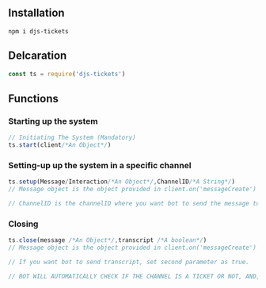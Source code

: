 ## Installation
```npm i djs-tickets```

## Delcaration
```js
const ts = require('djs-tickets')
```

## Functions
### Starting up the system
```js
// Initiating The System (Mandatory)
ts.start(client/*An Object*/)
```
### Setting-up up the system in a specific channel
```js
ts.setup(Message/Interaction/*An Object*/,ChannelID/*A String*/)
// Message object is the object provided in client.on('messageCreate') event, if you want to use with slash command, you can provide Interaction which is provided in client.on('InteractionCreate') event in Djs v13

// ChannelID is the channelID where you want bot to send the message to which people can react to and open a ticket, more customisation soon...
 ```
### Closing
```js
ts.close(message /*An Object*/,transcript /*A boolean*/)
// Message object is the object provided in client.on('messageCreate') event, if you want to use with slash command, you can provide Interaction which is provided in client.on('InteractionCreate') event in Djs v13

// If you want bot to send transcript, set second parameter as true. 

// BOT WILL AUTOMATICALLY CHECK IF THE CHANNEL IS A TICKET OR NOT, AND, CLOSE ONLY IF IT IS ONE
```


